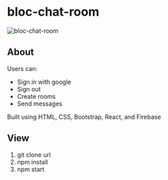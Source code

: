 # bloc-chat-room

![bloc-chat-room](https://user-images.githubusercontent.com/38973991/45468881-a3b6bf80-b6ec-11e8-8a29-6bc3264f239a.JPG)

## About
Users can:
* Sign in with google
* Sign out
* Create rooms
* Send messages

Built using HTML, CSS, Bootstrap, React, and Firebase

## View

1) git clone url
2) npm install
3) npm start
